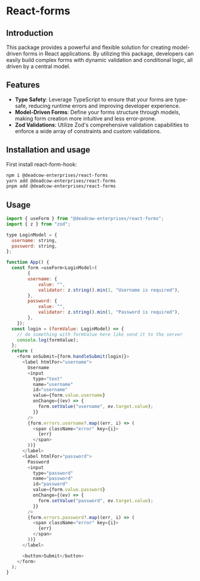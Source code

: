 # React-forms

## Introduction

This package provides a powerful and flexible solution for creating model-driven forms in React applications. By utilizing this package, developers can easily build complex forms with dynamic validation and conditional logic, all driven by a central model.

## Features

- **Type Safety**: Leverage TypeScript to ensure that your forms are type-safe, reducing runtime errors and improving developer experience.
- **Model-Driven Forms**: Define your forms structure through models, making form creation more intuitive and less error-prone.
- **Zod Validations**: Utilize Zod's comprehensive validation capabilities to enforce a wide array of constraints and custom validations.

## Installation and usage

First install react-form-hook:

```bash
npm i @deadcow-enterprises/react-forms
yarn add @deadcow-enterprises/react-forms
pnpm add @deadcow-enterprises/react-forms
```

## Usage

```javascript
import { useForm } from "@deadcow-enterprises/react-forms";
import { z } from "zod";

type LoginModel = {
  username: string,
  password: string,
};

function App() {
  const form =useForm<LoginModel>(
		{
		username: {
			value: "",
			validator: z.string().min(1, "Username is required"),
		},
		password: {
			value: "",
			validator: z.string().min(1, "Password is required"),
		},
	});
  const login = (formValue: LoginModel) => {
    // do something with formValue here like send it to the server
    console.log(formValue);
  };
  return (
    <form onSubmit={form.handleSubmit(login)}>
      <label htmlFor="username">
        Username
        <input
          type="text"
          name="username"
          id="username"
          value={form.value.username}
          onChange={(ev) => {
            form.setValue("username", ev.target.value);
          }}
        />
        {form.errors.username?.map((err, i) => (
          <span className="error" key={i}>
            {err}
          </span>
        ))}
      </label>
      <label htmlFor="password">
        Password
        <input
          type="password"
          name="password"
          id="password"
          value={form.value.password}
          onChange={(ev) => {
            form.setValue("password", ev.target.value);
          }}
        />
        {form.errors.password?.map((err, i) => (
          <span className="error" key={i}>
            {err}
          </span>
        ))}
      </label>

      <button>Submit</button>
    </form>
  );
}
```
